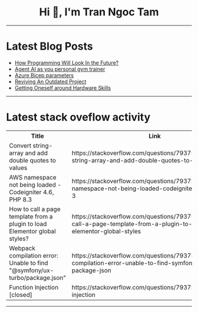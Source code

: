 <h1 align="center">Hi 👋, I'm Tran Ngoc Tam</h1>

---

# Latest Blog Posts 
<!-- BLOG-POST-LIST:START -->
- [How Programming Will Look In the Future?](https://dev.to/emil14/how-programming-will-look-in-the-future-5bj4)
- [Agent AI as you personal gym trainer](https://dev.to/binarygarage/agent-ai-as-you-personal-gym-trainer-23n9)
- [Azure Bicep parameters](https://dev.to/omiossec/azure-bicep-parameters-mc6)
- [Reviving An Outdated Project](https://dev.to/udayr/reviving-an-outdated-project-3eij)
- [Getting Oneself around Hardware Skills](https://dev.to/ngouend_gerard_90/getting-oneself-around-hardware-skills-1l48)
<!-- BLOG-POST-LIST:END -->

---

# Latest stack oveflow activity
<table>
  <tr><th>Title</th><th>Link</th></tr>
  <!-- STACKOVERFLOW:START --><tr><td>Convert string-array and add double quotes to values</td><td>https://stackoverflow.com/questions/79375879/convert-string-array-and-add-double-quotes-to-values</td></tr><tr><td>AWS namespace not being loaded - Codeigniter 4.6, PHP 8.3</td><td>https://stackoverflow.com/questions/79375704/aws-namespace-not-being-loaded-codeigniter-4-6-php-8-3</td></tr><tr><td>How to call a page template from a plugin to load Elementor global styles?</td><td>https://stackoverflow.com/questions/79375656/how-to-call-a-page-template-from-a-plugin-to-load-elementor-global-styles</td></tr><tr><td>Webpack compilation error: Unable to find &quot;@symfony/ux-turbo/package.json&quot;</td><td>https://stackoverflow.com/questions/79375612/webpack-compilation-error-unable-to-find-symfony-ux-turbo-package-json</td></tr><tr><td>Function Injection [closed]</td><td>https://stackoverflow.com/questions/79375610/function-injection</td></tr><!-- STACKOVERFLOW:END -->
</table>

---


